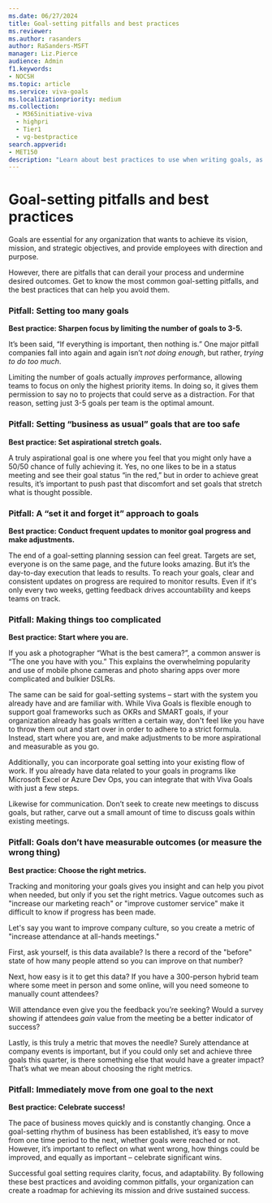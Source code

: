 ```yaml
---
ms.date: 06/27/2024
title: Goal-setting pitfalls and best practices
ms.reviewer: 
ms.author: rasanders
author: RaSanders-MSFT
manager: Liz.Pierce
audience: Admin
f1.keywords:
- NOCSH
ms.topic: article
ms.service: viva-goals
ms.localizationpriority: medium
ms.collection:
  - M365initiative-viva
  - highpri
  - Tier1
  - vg-bestpractice
search.appverid:
- MET150
description: "Learn about best practices to use when writing goals, as well as common goal-writing pitfalls."
---
```


# Goal-setting pitfalls and best practices

Goals are essential for any organization that wants to achieve its vision, mission, and strategic objectives, and provide employees with direction and purpose.  

However, there are pitfalls that can derail your process and undermine desired outcomes. Get to know the most common goal-setting pitfalls, and the best practices that can help you avoid them.

### Pitfall: Setting too many goals

**Best practice: Sharpen focus by limiting the number of goals to 3-5.**

It’s been said, “If everything is important, then nothing is.” One major pitfall companies fall into again and again isn’t *not doing enough*, but rather, *trying to do too much*.

Limiting the number of goals actually *improves* performance, allowing teams to focus on only the highest priority items. In doing so, it gives them permission to say no to projects that could serve as a distraction. For that reason, setting just 3-5 goals per team is the optimal amount.

### Pitfall: Setting “business as usual” goals that are too safe

**Best practice: Set aspirational stretch goals.**

A truly aspirational goal is one where you feel that you might only have a 50/50 chance of fully achieving it. Yes, no one likes to be in a status meeting and see their goal status “in the red,” but in order to achieve great results, it’s important to push past that discomfort and set goals that stretch what is thought possible.

### Pitfall: A “set it and forget it” approach to goals

**Best practice: Conduct frequent updates to monitor goal progress and make adjustments.**

The end of a goal-setting planning session can feel great. Targets are set, everyone is on the same page, and the future looks amazing. But it’s the day-to-day execution that leads to results. To reach your goals, clear and consistent updates on progress are required to monitor results. Even if it's only every two weeks, getting feedback drives accountability and keeps teams on track.

### Pitfall: Making things too complicated

**Best practice: Start where you are.**

If you ask a photographer “What is the best camera?”, a common answer is “The one you have with you.” This explains the overwhelming popularity and use of mobile phone cameras and photo sharing apps over more complicated and bulkier DSLRs.

The same can be said for goal-setting systems – start with the system you already have and are familiar with. While Viva Goals is flexible enough to support goal frameworks such as OKRs and SMART goals, if your organization already has goals written a certain way, don't feel like you have to throw them out and start over in order to adhere to a strict formula. Instead, start where you are, and make adjustments to be more aspirational and measurable as you go.

Additionally, you can incorporate goal setting into your existing flow of work. If you already have data related to your goals in programs like Microsoft Excel or Azure Dev Ops, you can integrate that with Viva Goals with just a few steps.

Likewise for communication. Don’t seek to create new meetings to discuss goals, but rather, carve out a small amount of time to discuss goals within existing meetings.

### Pitfall: Goals don’t have measurable outcomes (or measure the wrong thing)

**Best practice: Choose the right metrics.**

Tracking and monitoring your goals gives you insight and can help you pivot when needed, but only if you set the right metrics. Vague outcomes such as "increase our marketing reach" or "improve customer service" make it difficult to know if progress has been made.

Let's say you want to improve company culture, so you create a metric of "increase attendance at all-hands meetings."

First, ask yourself, is this data available? Is there a record of the "before" state of how many people attend so you can improve on that number?

Next, how easy is it to get this data? If you have a 300-person hybrid team where some meet in person and some online, will you need someone to manually count attendees?

Will attendance even give you the feedback you’re seeking? Would a survey showing if attendees *gain* value from the meeting be a better indicator of success?

Lastly, is this truly a metric that moves the needle? Surely attendance at company events is important, but if you could only set and achieve three goals this quarter, is there something else that would have a greater impact? That’s what we mean about choosing the right metrics.

### Pitfall: Immediately move from one goal to the next

**Best practice: Celebrate success!**

The pace of business moves quickly and is constantly changing. Once a goal-setting rhythm of business has been established, it’s easy to move from one time period to the next, whether goals were reached or not. However, it’s important to reflect on what went wrong, how things could be improved, and equally as important – celebrate significant wins.

Successful goal setting requires clarity, focus, and adaptability. By following these best practices and avoiding common pitfalls, your organization can create a roadmap for achieving its mission and drive sustained success.
